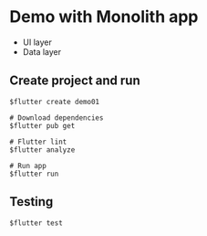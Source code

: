 # Demo with Monolith app
* UI layer
* Data layer


## Create project and run
```
$flutter create demo01

# Download dependencies
$flutter pub get

# Flutter lint
$flutter analyze

# Run app
$flutter run
```

## Testing
```
$flutter test
```